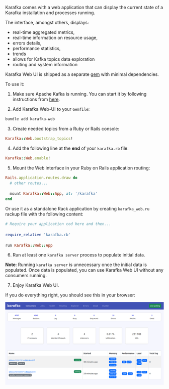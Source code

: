 Karafka comes with a web application that can display the current state of a Karafka installation and processes running.

The interface, amongst others, displays:

- real-time aggregated metrics,
- real-time information on resource usage,
- errors details,
- performance statistics,
- trends
- allows for Kafka topics data exploration
- routing and system information

Karafka Web UI is shipped as a separate [gem](https://rubygems.org/gems/karafka-web) with minimal dependencies.

To use it:

1. Make sure Apache Kafka is running. You can start it by following instructions from [here](Setting-up-Kafka).

2. Add Karafka Web-UI to your `Gemfile`:

```bash
bundle add karafka-web
```

3. Create needed topics from a Ruby or Rails console:

```ruby
Karafka::Web.bootstrap_topics!
```

4. Add the following line at the **end** of your `karafka.rb` file:

```ruby
Karafka::Web.enable!
```

5. Mount the Web interface in your Ruby on Rails application routing:

```ruby
Rails.application.routes.draw do
  # other routes...

  mount Karafka::Web::App, at: '/karafka'
end
```

Or use it as a standalone Rack application by creating `karafka_web.ru` rackup file with the following content:

```ruby
# Require your application cod here and then...

require_relative 'karafka.rb'

run Karafka::Web::App
```

6. Run at least one `karafka server` process to populate initial data.

**Note**: Running `karafka server` is unnecessary once the initial data is populated. Once data is populated, you can use Karafka Web UI without any consumers running.

7. Enjoy Karafka Web UI.

If you do everything right, you should see this in your browser:

![karafka web ui](https://raw.githubusercontent.com/karafka/misc/master/printscreens/web-ui.png)
